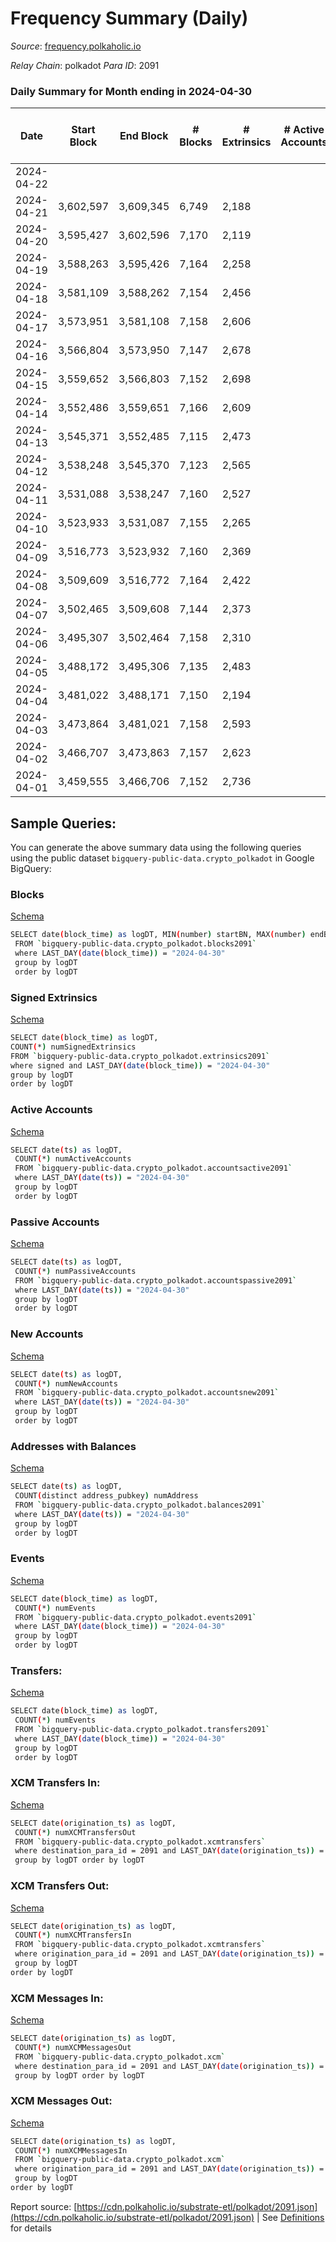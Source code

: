 # Frequency Summary (Daily)

_Source_: [frequency.polkaholic.io](https://frequency.polkaholic.io)

*Relay Chain*: polkadot
*Para ID*: 2091



### Daily Summary for Month ending in 2024-04-30


| Date    | Start Block | End Block | # Blocks | # Extrinsics | # Active Accounts | # Passive Accounts | # New Accounts | # Addresses | # Events  | # Transfers ($USD) | # XCM Transfers In ($USD) | # XCM Transfers Out ($USD) | # XCM In | # XCM Out | Issues |
|---------|-------------|-----------|----------|--------------|-------------------|--------------------|----------------|-------------|-----------|--------------------|---------------------------|----------------------------|----------|-----------|--------|
| 2024-04-22 |  |  |  |  |  |  |  |  |  |   |   |   |  |  |  |
| 2024-04-21 | 3,602,597 | 3,609,345 | 6,749 | 2,188 |  |  |  |  | 34,176 |   |   |   |  |  |  |
| 2024-04-20 | 3,595,427 | 3,602,596 | 7,170 | 2,119 |  |  |  |  | 35,078 |   |   |   |  |  |  |
| 2024-04-19 | 3,588,263 | 3,595,426 | 7,164 | 2,258 |  |  |  | 140 | 36,560 |   |   |   |  |  |  |
| 2024-04-18 | 3,581,109 | 3,588,262 | 7,154 | 2,456 |  |  |  |  | 38,392 | 4  |   |   |  |  |  |
| 2024-04-17 | 3,573,951 | 3,581,108 | 7,158 | 2,606 |  |  |  | 144 | 39,895 |   |   |   |  |  |  |
| 2024-04-16 | 3,566,804 | 3,573,950 | 7,147 | 2,678 |  |  |  | 144 | 40,556 |   |   |   |  |  |  |
| 2024-04-15 | 3,559,652 | 3,566,803 | 7,152 | 2,698 |  |  |  | 144 | 40,882 | 8  |   |   |  |  |  |
| 2024-04-14 | 3,552,486 | 3,559,651 | 7,166 | 2,609 |  |  |  | 143 | 40,066 |   |   |   |  |  |  |
| 2024-04-13 | 3,545,371 | 3,552,485 | 7,115 | 2,473 |  |  |  | 143 | 38,601 |   |   |   |  |  |  |
| 2024-04-12 | 3,538,248 | 3,545,370 | 7,123 | 2,565 |  |  |  | 143 | 39,548 |   |   |   |  |  |  |
| 2024-04-11 | 3,531,088 | 3,538,247 | 7,160 | 2,527 |  |  |  | 143 | 39,282 | 2  |   |   |  |  |  |
| 2024-04-10 | 3,523,933 | 3,531,087 | 7,155 | 2,265 |  |  |  | 143 | 36,619 |   |   |   |  |  |  |
| 2024-04-09 | 3,516,773 | 3,523,932 | 7,160 | 2,369 |  |  |  | 143 | 37,640 | 7  |   |   |  |  |  |
| 2024-04-08 | 3,509,609 | 3,516,772 | 7,164 | 2,422 |  |  |  | 136 | 38,224 |   |   |   |  |  |  |
| 2024-04-07 | 3,502,465 | 3,509,608 | 7,144 | 2,373 |  |  |  | 136 | 37,714 |   |   |   |  |  |  |
| 2024-04-06 | 3,495,307 | 3,502,464 | 7,158 | 2,310 |  |  |  | 136 | 37,128 |   |   |   |  |  |  |
| 2024-04-05 | 3,488,172 | 3,495,306 | 7,135 | 2,483 |  |  |  | 136 | 38,780 |   |   |   |  |  |  |
| 2024-04-04 | 3,481,022 | 3,488,171 | 7,150 | 2,194 |  |  |  | 136 | 35,980 | 2  |   |   |  |  |  |
| 2024-04-03 | 3,473,864 | 3,481,021 | 7,158 | 2,593 |  |  |  | 136 | 39,948 |   |   |   |  |  |  |
| 2024-04-02 | 3,466,707 | 3,473,863 | 7,157 | 2,623 |  |  |  | 136 | 40,131 | 1  |   |   |  |  |  |
| 2024-04-01 | 3,459,555 | 3,466,706 | 7,152 | 2,736 |  |  |  | 136 | 41,296 |   |   |   |  |  |  |

## Sample Queries:
You can generate the above summary data using the following queries using the public dataset `bigquery-public-data.crypto_polkadot` in Google BigQuery:


### Blocks 

[Schema](https://github.com/colorfulnotion/substrate-etl/blob/main/schema/blocks.json)

```bash
SELECT date(block_time) as logDT, MIN(number) startBN, MAX(number) endBN, COUNT(*) numBlocks 
 FROM `bigquery-public-data.crypto_polkadot.blocks2091`  
 where LAST_DAY(date(block_time)) = "2024-04-30" 
 group by logDT 
 order by logDT
```

### Signed Extrinsics 

[Schema](https://github.com/colorfulnotion/substrate-etl/blob/main/schema/extrinsics.json)

```bash
SELECT date(block_time) as logDT, 
COUNT(*) numSignedExtrinsics 
FROM `bigquery-public-data.crypto_polkadot.extrinsics2091`  
where signed and LAST_DAY(date(block_time)) = "2024-04-30" 
group by logDT 
order by logDT
```

### Active Accounts 

[Schema](https://github.com/colorfulnotion/substrate-etl/blob/main/schema/accountsactive.json)

```bash
SELECT date(ts) as logDT, 
 COUNT(*) numActiveAccounts 
 FROM `bigquery-public-data.crypto_polkadot.accountsactive2091` 
 where LAST_DAY(date(ts)) = "2024-04-30" 
 group by logDT 
 order by logDT
```

### Passive Accounts 

[Schema](https://github.com/colorfulnotion/substrate-etl/blob/main/schema/accountspassive.json)

```bash
SELECT date(ts) as logDT, 
 COUNT(*) numPassiveAccounts 
 FROM `bigquery-public-data.crypto_polkadot.accountspassive2091` 
 where LAST_DAY(date(ts)) = "2024-04-30" 
 group by logDT 
 order by logDT
```

### New Accounts 

[Schema](https://github.com/colorfulnotion/substrate-etl/blob/main/schema/accountsnew.json)

```bash
SELECT date(ts) as logDT, 
 COUNT(*) numNewAccounts 
 FROM `bigquery-public-data.crypto_polkadot.accountsnew2091` 
 where LAST_DAY(date(ts)) = "2024-04-30" 
 group by logDT
 order by logDT
```

### Addresses with Balances 

[Schema](https://github.com/colorfulnotion/substrate-etl/blob/main/schema/balances.json)

```bash
SELECT date(ts) as logDT,
 COUNT(distinct address_pubkey) numAddress 
 FROM `bigquery-public-data.crypto_polkadot.balances2091` 
 where LAST_DAY(date(ts)) = "2024-04-30" 
 group by logDT 
 order by logDT
```

### Events 

[Schema](https://github.com/colorfulnotion/substrate-etl/blob/main/schema/events.json)

```bash
SELECT date(block_time) as logDT, 
 COUNT(*) numEvents 
 FROM `bigquery-public-data.crypto_polkadot.events2091` 
 where LAST_DAY(date(block_time)) = "2024-04-30" 
 group by logDT 
 order by logDT
```

### Transfers:

[Schema](https://github.com/colorfulnotion/substrate-etl/blob/main/schema/transfers.json)

```bash
SELECT date(block_time) as logDT, 
 COUNT(*) numEvents 
 FROM `bigquery-public-data.crypto_polkadot.transfers2091` 
 where LAST_DAY(date(block_time)) = "2024-04-30" 
 group by logDT 
 order by logDT
```

### XCM Transfers In: 

[Schema](https://github.com/colorfulnotion/substrate-etl/blob/main/schema/xcmtransfers.json)

```bash
SELECT date(origination_ts) as logDT, 
 COUNT(*) numXCMTransfersOut 
 FROM `bigquery-public-data.crypto_polkadot.xcmtransfers` 
 where destination_para_id = 2091 and LAST_DAY(date(origination_ts)) = "2024-04-30" 
 group by logDT order by logDT
```

### XCM Transfers Out: 

[Schema](https://github.com/colorfulnotion/substrate-etl/blob/main/schema/xcmtransfers.json)

```bash
SELECT date(origination_ts) as logDT, 
 COUNT(*) numXCMTransfersIn 
 FROM `bigquery-public-data.crypto_polkadot.xcmtransfers` 
 where origination_para_id = 2091 and LAST_DAY(date(origination_ts)) = "2024-04-30" 
 group by logDT 
order by logDT
```

### XCM Messages In: 

[Schema](https://github.com/colorfulnotion/substrate-etl/blob/main/schema/xcm.json)

```bash
SELECT date(origination_ts) as logDT, 
 COUNT(*) numXCMMessagesOut 
 FROM `bigquery-public-data.crypto_polkadot.xcm` 
 where destination_para_id = 2091 and LAST_DAY(date(origination_ts)) = "2024-04-30" 
 group by logDT order by logDT
```

### XCM Messages Out: 

[Schema](https://github.com/colorfulnotion/substrate-etl/blob/main/schema/xcm.json)

```bash
SELECT date(origination_ts) as logDT, 
 COUNT(*) numXCMMessagesIn 
 FROM `bigquery-public-data.crypto_polkadot.xcm` 
 where origination_para_id = 2091 and LAST_DAY(date(origination_ts)) = "2024-04-30" 
 group by logDT 
order by logDT
```


Report source: [https://cdn.polkaholic.io/substrate-etl/polkadot/2091.json](https://cdn.polkaholic.io/substrate-etl/polkadot/2091.json) | See [Definitions](/DEFINITIONS.md) for details
